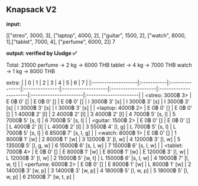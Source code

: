 

## Knapsack V2
**input:**

[["streo", 3000, 3], ["laptop", 4000, 2], ["guitar", 1500, 2], ["watch", 8000, 1],["tablet", 7000, 4], ["perfume", 6000, 2]]
7

**output: verified by IJudge ✅**

Total: 21000
perfume -> 2 kg -> 6000 THB
tablet -> 4 kg -> 7000 THB
watch -> 1 kg -> 8000 THB

extra:
|                    | 0          | 1              | 2              | 3                  | 4                  | 5                     | 6                     | 7                     |
|:-------------------|:-----------|:---------------|:---------------|:-------------------|:-------------------|:----------------------|:----------------------|:----------------------|
| <streo: 3000฿ 3>   | E 0฿ 0' [] | E 0฿ 0' []     | E 0฿ 0' []     | I 3000฿ 3' [s]     | I 3000฿ 3' [s]     | I 3000฿ 3' [s]        | I 3000฿ 3' [s]        | I 3000฿ 3' [s]        |
| <laptop: 4000฿ 2>  | E 0฿ 0' [] | E 0฿ 0' []     | 1 4000฿ 2' [l] | 2 4000฿ 2' [l]     | 3 4000฿ 2' [l]     | 4 7000฿ 5' [s, l]     | 5 7000฿ 5' [s, l]     | 6 7000฿ 5' [s, l]     |
| <guitar: 1500฿ 2>  | E 0฿ 0' [] | E 0฿ 0' []     | L 4000฿ 2' [l] | L 4000฿ 2' [l]     | 3 5500฿ 4' [l, g]  | L 7000฿ 5' [s, l]     | L 7000฿ 5' [s, l]     | 6 8500฿ 7' [s, l, g]  |
| <watch: 8000฿ 1>   | E 0฿ 0' [] | 1 8000฿ 1' [w] | 2 8000฿ 1' [w] | 3 12000฿ 3' [l, w] | 4 12000฿ 3' [l, w] | 5 13500฿ 5' [l, g, w] | 6 15000฿ 6' [s, l, w] | 7 15000฿ 6' [s, l, w] |
| <tablet: 7000฿ 4>  | E 0฿ 0' [] | E 8000฿ 1' [w] | E 8000฿ 1' [w] | E 12000฿ 3' [l, w] | L 12000฿ 3' [l, w] | 2 15000฿ 5' [w, t]    | L 15000฿ 6' [s, l, w] | 4 19000฿ 7' [l, w, t] |
| <perfume: 6000฿ 2> | E 0฿ 0' [] | E 8000฿ 1' [w] | L 8000฿ 1' [w] | 2 14000฿ 3' [w, p] | 3 14000฿ 3' [w, p] | 4 18000฿ 5' [l, w, p] | 5 18000฿ 5' [l, w, p] | 6 21000฿ 7' [w, t, p] |
